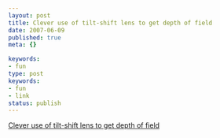 ```yaml
---
layout: post
title: Clever use of tilt-shift lens to get depth of field
date: 2007-06-09
published: true
meta: {}

keywords:
- fun
type: post
keywords:
- fun
- link
status: publish
---
```

[Clever use of tilt-shift lens to get depth of field](http://www.nytimes.com/packages/html/magazine/20070531_VINCENT_FEATURE/blocker.html)<br />
